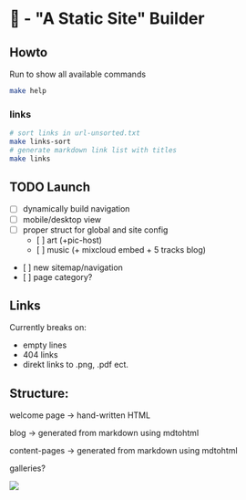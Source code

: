 # 🍑 - "A Static Site" Builder

## Howto

Run to show all available commands

```bash
make help
```

### links

```bash
# sort links in url-unsorted.txt
make links-sort
# generate markdown link list with titles
make links
```

## TODO Launch

- [ ] dynamically build navigation
- [ ] mobile/desktop view
- [ ] proper struct for global and site config
  - [ ] art (+pic-host)
  - [ ] music (+ mixcloud embed + 5 tracks blog)
- [ ] new sitemap/navigation
- [ ] page category?

## Links

Currently breaks on:

- empty lines
- 404 links
- direkt links to .png, .pdf ect.

## Structure:

welcome page -> hand-written HTML

blog -> generated from markdown using mdtohtml

content-pages -> generated from markdown using mdtohtml

galleries?

[![](https://mermaid.ink/img/pako:eNpVzz0LwjAQBuC_Es4lBS24ZlCs9QtURAWHxiG0pw1tkpKmioj_3Vg62JvunnuX9w2pyRAY3K2ocnKOuSZ-ZskFy9QovJLRaEIiGpXmHnS_luZ0K3VR92xJZ9YFv_tf1_SID4nPfnZFd00t02mHUYtxcjC1I4Px9V8XSRiGPdl0uX2rMASFVgmZ-R7vn3BwOSrkwPyaCVtw4Prjc6Jx5vTSKTBnGxxCU2XCYSyFr6-A3URZ4-cLtzBNKw)](https://mermaid.live/edit#pako:eNpVzz0LwjAQBuC_Es4lBS24ZlCs9QtURAWHxiG0pw1tkpKmioj_3Vg62JvunnuX9w2pyRAY3K2ocnKOuSZ-ZskFy9QovJLRaEIiGpXmHnS_luZ0K3VR92xJZ9YFv_tf1_SID4nPfnZFd00t02mHUYtxcjC1I4Px9V8XSRiGPdl0uX2rMASFVgmZ-R7vn3BwOSrkwPyaCVtw4Prjc6Jx5vTSKTBnGxxCU2XCYSyFr6-A3URZ4-cLtzBNKw)
